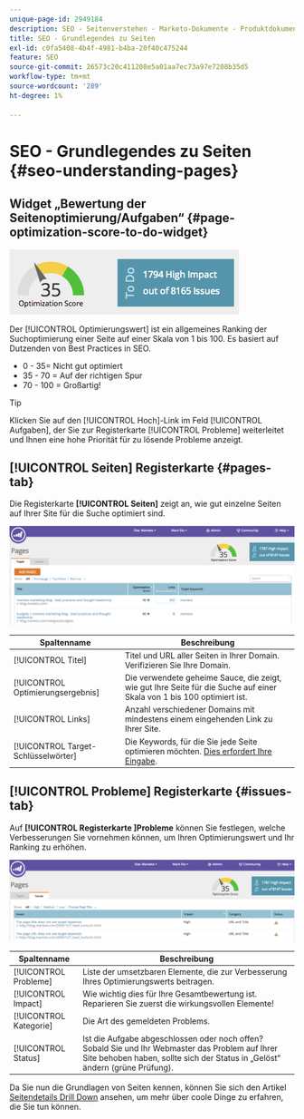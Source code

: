 ```yaml
---
unique-page-id: 2949184
description: SEO - Seitenverstehen - Marketo-Dokumente - Produktdokumentation
title: SEO - Grundlegendes zu Seiten
exl-id: c0fa5408-4b4f-4981-b4ba-20f40c475244
feature: SEO
source-git-commit: 26573c20c411208e5a01aa7ec73a97e7208b35d5
workflow-type: tm+mt
source-wordcount: '289'
ht-degree: 1%

---
```


# SEO - Grundlegendes zu Seiten {#seo-understanding-pages}

## Widget „Bewertung der Seitenoptimierung/Aufgaben“ {#page-optimization-score-to-do-widget}

![](assets/image2014-9-17-21-3a52-3a3.png)

Der [!UICONTROL Optimierungswert] ist ein allgemeines Ranking der Suchoptimierung einer Seite auf einer Skala von 1 bis 100. Es basiert auf Dutzenden von Best Practices in SEO.

* 0 - 35= Nicht gut optimiert
* 35 - 70 = Auf der richtigen Spur
* 70 - 100 = Großartig!

>[!TIP]
>
>Klicken Sie auf den [!UICONTROL Hoch]-Link im Feld [!UICONTROL Aufgaben], der Sie zur Registerkarte [!UICONTROL Probleme] weiterleitet und Ihnen eine hohe Priorität für zu lösende Probleme anzeigt.

## [!UICONTROL Seiten] Registerkarte {#pages-tab}

Die Registerkarte **[!UICONTROL Seiten]** zeigt an, wie gut einzelne Seiten auf Ihrer Site für die Suche optimiert sind.

![](assets/image2014-9-17-21-3a52-3a41.png)

| Spaltenname | Beschreibung |
|---|---|
| [!UICONTROL Titel] | Titel und URL aller Seiten in Ihrer Domain. Verifizieren Sie Ihre Domain. |
| [!UICONTROL Optimierungsergebnis] | Die verwendete geheime Sauce, die zeigt, wie gut Ihre Seite für die Suche auf einer Skala von 1 bis 100 optimiert ist. |
| [!UICONTROL Links] | Anzahl verschiedener Domains mit mindestens einem eingehenden Link zu Ihrer Site. |
| [!UICONTROL Target-Schlüsselwörter] | Die Keywords, für die Sie jede Seite optimieren möchten. [Dies erfordert Ihre Eingabe](/help/marketo/product-docs/additional-apps/seo/pages/seo-using-the-page-detail-drill-down.md). |

## [!UICONTROL Probleme] Registerkarte {#issues-tab}

Auf **[!UICONTROL Registerkarte &#x200B;]Probleme** können Sie festlegen, welche Verbesserungen Sie vornehmen können, um Ihren Optimierungswert und Ihr Ranking zu erhöhen.

![](assets/image2014-9-17-21-3a53-3a15.png)

| Spaltenname | Beschreibung |
|---|---|
| [!UICONTROL Probleme] | Liste der umsetzbaren Elemente, die zur Verbesserung Ihres Optimierungswerts beitragen. |
| [!UICONTROL Impact] | Wie wichtig dies für Ihre Gesamtbewertung ist. Reparieren Sie zuerst die wirkungsvollen Elemente! |
| [!UICONTROL Kategorie] | Die Art des gemeldeten Problems. |
| [!UICONTROL Status] | Ist die Aufgabe abgeschlossen oder noch offen? Sobald Sie und Ihr Webmaster das Problem auf Ihrer Site behoben haben, sollte sich der Status in „Gelöst“ ändern (grüne Prüfung). |

Da Sie nun die Grundlagen von Seiten kennen, können Sie sich den Artikel [Seitendetails Drill Down](/help/marketo/product-docs/additional-apps/seo/pages/seo-using-the-page-detail-drill-down.md) ansehen, um mehr über coole Dinge zu erfahren, die Sie tun können.

